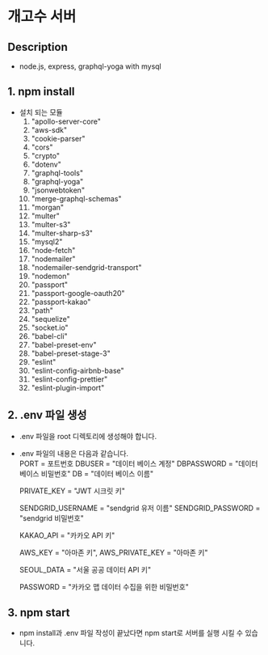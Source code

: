 # 개고수 서버

## Description

- node.js, express, graphql-yoga with mysql

## 1. npm install

- 설치 되는 모듈
  1. "apollo-server-core"
  1. "aws-sdk"
  1. "cookie-parser"
  1. "cors"
  1. "crypto"
  1. "dotenv"
  1. "graphql-tools"
  1. "graphql-yoga"
  1. "jsonwebtoken"
  1. "merge-graphql-schemas"
  1. "morgan"
  1. "multer"
  1. "multer-s3"
  1. "multer-sharp-s3"
  1. "mysql2"
  1. "node-fetch"
  1. "nodemailer"
  1. "nodemailer-sendgrid-transport"
  1. "nodemon"
  1. "passport"
  1. "passport-google-oauth20"
  1. "passport-kakao"
  1. "path"
  1. "sequelize"
  1. "socket.io"
  1. "babel-cli"
  1. "babel-preset-env"
  1. "babel-preset-stage-3"
  1. "eslint"
  1. "eslint-config-airbnb-base"
  1. "eslint-config-prettier"
  1. "eslint-plugin-import"

## 2. .env 파일 생성

- .env 파일을 root 디렉토리에 생성해야 합니다.

- .env 파일의 내용은 다음과 같습니다.  
  PORT = 포트번호
  DBUSER = "데이터 베이스 계정"
  DBPASSWORD = "데이터 베이스 비밀번호"
  DB = "데이터 베이스 이름"

  PRIVATE_KEY = "JWT 시크릿 키"

  SENDGRID_USERNAME = "sendgrid 유저 이름"
  SENDGRID_PASSWORD = "sendgrid 비밀번호"

  KAKAO_API = "카카오 API 키"

  AWS_KEY = "아마존 키",
  AWS_PRIVATE_KEY = "아마존 키"

  SEOUL_DATA = "서울 공공 데이터 API 키"

  PASSWORD = "카카오 맵 데이터 수집을 위한 비밀번호"

## 3. npm start

- npm install과 .env 파일 작성이 끝났다면 npm start로 서버를 실행 시킬 수 있습니다.
